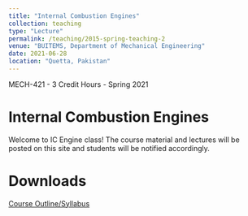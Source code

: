 ```yaml
---
title: "Internal Combustion Engines"
collection: teaching
type: "Lecture"
permalink: /teaching/2015-spring-teaching-2
venue: "BUITEMS, Department of Mechanical Engineering"
date: 2021-06-28
location: "Quetta, Pakistan"
---
```


MECH-421 - 3 Credit Hours - Spring 2021

Internal Combustion Engines
======

Welcome to IC Engine class! 
The course material and lectures will be posted on this site and students will be notified accordingly. 

Downloads
======
[Course Outline/Syllabus](https://github.com/kashifliaqat/kashifliaqat.github.io/blob/master/files/ic_syllabus.pdf)
